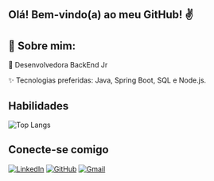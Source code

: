 ## Olá! Bem-vindo(a) ao meu GitHub! ✌️

## 💫 Sobre mim:
💼 Desenvolvedora BackEnd Jr

✨ Tecnologias preferidas: Java, Spring Boot, SQL e Node.js.

## Habilidades
![Top Langs](https://github-readme-stats-git-masterrstaa-rickstaa.vercel.app/api/top-langs/?username=franciscamac&layout=compact&bg_color=000&border_color=30A3DC&title_color=E94D5F&text_color=FFF)

## Conecte-se comigo
[![LinkedIn](https://img.shields.io/badge/LinkedIn-0077B5?style=for-the-badge&logo=linkedin&logoColor=white)](https://www.linkedin.com/in/francisca-macário-35b6a8190/) [![GitHub](https://img.shields.io/badge/GitHub-100000?style=for-the-badge&logo=github&logoColor=white)](https://github.com/franciscamac) [![Gmail](https://img.shields.io/badge/Gmail-333333?style=for-the-badge&logo=gmail&logoColor=red)](mailto:franpms89@gmail.com) 


